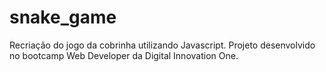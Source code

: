 # snake_game
Recriação do jogo da cobrinha utilizando Javascript. Projeto desenvolvido no bootcamp Web Developer da Digital Innovation One.
